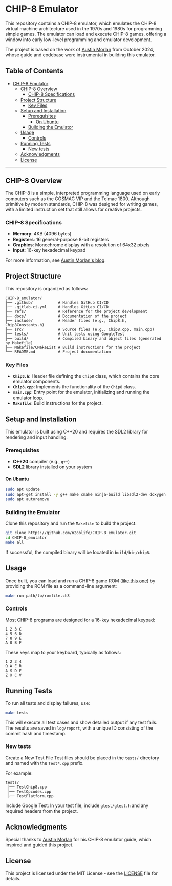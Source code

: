 # CHIP-8 Emulator

This repository contains a CHIP-8 emulator, which emulates the CHIP-8 virtual machine architecture used in the 1970s and 1980s for programming simple games. The emulator can load and execute CHIP-8 games, offering a window into early low-level programming and emulator development.

The project is based on the work of [Austin Morlan](https://austinmorlan.com/posts/chip8_emulator/) from October 2024, whose guide and codebase were instrumental in building this emulator.

## Table of Contents
- [CHIP-8 Emulator](#chip-8-emulator)
  - [CHIP-8 Overview](#chip-8-overview)
    - [CHIP-8 Specifications](#chip-8-specifications)
  - [Project Structure](#project-structure)
    - [Key Files](#key-files)
  - [Setup and Installation](#setup-and-installation)
    - [Prerequisites](#prerequisites)
      - [On Ubuntu](#on-ubuntu)
    - [Building the Emulator](#building-the-emulator)
  - [Usage](#usage)
    - [Controls](#controls)
  - [Running Tests](#running-tests)
    - [New tests](#new-tests)
  - [Acknowledgments](#acknowledgments)
  - [License](#license)

---

## CHIP-8 Overview
The CHIP-8 is a simple, interpreted programming language used on early computers such as the COSMAC VIP and the Telmac 1800. Although primitive by modern standards, CHIP-8 was designed for writing games, with a limited instruction set that still allows for creative projects.

### CHIP-8 Specifications
- **Memory**: 4KB (4096 bytes)
- **Registers**: 16 general-purpose 8-bit registers
- **Graphics**: Monochrome display with a resolution of 64x32 pixels
- **Input**: 16-key hexadecimal keypad

For more information, see [Austin Morlan's blog](https://austinmorlan.com/posts/chip8_emulator/).

## Project Structure
This repository is organized as follows:

```plaintext
CHIP-8_emulator/
├── .github/           # Handles GitHub CI/CD
├── .gitlab-ci.yml     # Handles GitLab CI/CD
├── refs/              # Reference for the project development
├── docs/              # Documentation of the project
├── include/           # Header files (e.g., Chip8.h, Chip8Constants.h)
├── src/               # Source files (e.g., Chip8.cpp, main.cpp)
├── tests/             # Unit tests using GoogleTest
├── build/             # Compiled binary and object files (generated by Makefile)
├── Makefile/CMakeList # Build instructions for the project
└── README.md          # Project documentation
```

### Key Files
- **`Chip8.h`**: Header file defining the `Chip8` class, which contains the core emulator components.
- **`Chip8.cpp`**: Implements the functionality of the `Chip8` class.
- **`main.cpp`**: Entry point for the emulator, initializing and running the emulator loop.
- **`Makefile`**: Build instructions for the project.

## Setup and Installation
This emulator is built using C++20 and requires the SDL2 library for rendering and input handling.

### Prerequisites
- **C++20** compiler (e.g., `g++`)
- **SDL2** library installed on your system

#### On Ubuntu
```bash
sudo apt update
sudo apt-get install -y g++ make cmake ninja-build libsdl2-dev doxygen doxygen-gui doxygen-latex graphviz gcov lcov gcovr
sudo apt autoremove
```

### Building the Emulator
Clone this repository and run the `Makefile` to build the project:

```bash
git clone https://github.com/n2oblife/CHIP-8_emulator.git
cd CHIP-8_emulator
make all
```

If successful, the compiled binary will be located in `build/bin/chip8`.

## Usage
Once built, you can load and run a CHIP-8 game ROM ([like this one](https://github.com/corax89/chip8-test-rom)) by providing the ROM file as a command-line argument:

```bash
make run path/to/romfile.ch8
```

### Controls
Most CHIP-8 programs are designed for a 16-key hexadecimal keypad:
```
1 2 3 C
4 5 6 D
7 8 9 E
A 0 B F
```

These keys map to your keyboard, typically as follows:
```
1 2 3 4
Q W E R
A S D F
Z X C V
```

## Running Tests
To run all tests and display failures, use:

```bash
make tests
```

This will execute all test cases and show detailed output if any test fails. The results are saved in `log/report`, with a unique ID consisting of the commit hash and timestamp.

### New tests

Create a New Test File
Test files should be placed in the `tests/` directory and named with the `Test*.cpp` prefix.

For example:
```plaintext
tests/
 ├── TestChip8.cpp
 ├── TestOpcodes.cpp
 ├── TestPlatform.cpp
```

Include Google Test:
In your test file, include `gtest/gtest.h` and any required headers from the project.

## Acknowledgments
Special thanks to [Austin Morlan](https://austinmorlan.com/posts/chip8_emulator/) for his CHIP-8 emulator guide, which inspired and guided this project.

## License
This project is licensed under the MIT License - see the [LICENSE](LICENSE) file for details.